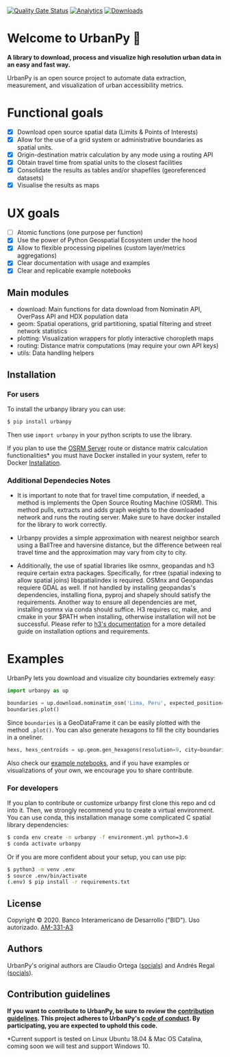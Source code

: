 [![Quality Gate Status](https://sonarcloud.io/api/project_badges/measure?project=EL-BID_urbanpy&metric=alert_status)](https://sonarcloud.io/dashboard?id=EL-BID_urbanpy)
[![Analytics](https://gabeacon.irvinlim.com/UA-4677001-16/urbanpy/readme?useReferer)](https://github.com/EL-BID/urbanpy)
[![Downloads](https://pepy.tech/badge/urbanpy)](https://pepy.tech/project/urbanpy)
# Welcome to UrbanPy :city_sunrise:

**A library to download, process and visualize high resolution urban data in an easy and fast way.**

UrbanPy is an open source project to automate data extraction, measurement, and visualization of urban accessibility metrics.

# Functional goals

- [x] Download open source spatial data (Limits & Points of Interests)
- [x] Allow for the use of a grid system or administrative boundaries as spatial units.
- [x] Origin-destination matrix calculation by any mode using a routing API
- [x] Obtain travel time from spatial units to the closest facilities
- [x] Consolidate the results as tables and/or shapefiles (georeferenced datasets)
- [x] Visualise the results as maps

# UX goals

- [ ] Atomic functions (one purpose per function)
- [x] Use the power of Python Geospatial Ecosystem under the hood
- [x] Allow to flexible processing pipelines (custom layer/metrics aggregations)
- [x] Clear documentation with usage and examples
- [x] Clear and replicable example notebooks

## Main modules

- download: Main functions for data download from Nominatin API, OverPass API and HDX population data
- geom: Spatial operations, grid partitioning, spatial filtering and street network statistics
- plotting: Visualization wrappers for plotly interactive choropleth maps
- routing: Distance matrix computations (may require your own API keys)
- utils: Data handling helpers

## Installation

### For users

To install the urbanpy library you can use:

```sh
$ pip install urbanpy
```

Then use `import urbanpy` in your python scripts to use the library.

If you plan to use the [OSRM Server](http://project-osrm.org/) route or distance matrix calculation functionalities* you must have Docker installed in your system, refer to Docker [Installation](https://www.docker.com/products/docker-desktop).


### Additional Dependecies Notes

- It is important to note that for travel time computation, if needed, a method is implements the Open Source Routing Machine (OSRM). This method pulls, extracts and adds graph weights to the downloaded network and runs the routing server. Make sure to have docker installed for the library to work correctly.

- Urbanpy provides a simple approximation with nearest neighbor search using a BallTree and haversine distance, but the difference between real travel time and the approximation may vary from city to city.  

- Additionally, the use of spatial libraries like osmnx, geopandas and h3 require certain extra packages. Specifically, for rtree (spatial indexing to allow spatial joins) libspatialindex is required. OSMnx and Geopandas requiere GDAL as well. If not handled by installing geopandas's dependencies, installing fiona, pyproj and shapely should satisfy the requirements. Another way to ensure all dependencies are met, installing osmnx via conda should suffice. H3 requires cc, make, and cmake in your $PATH when installing, otherwise installation will not be successful. Please refer to [h3's documentation](https://github.com/uber/h3) for a more
detailed guide on installation options and requirements.

# Examples

UrbanPy lets you download and visualize city boundaries extremely easy:
```python
import urbanpy as up

boundaries = up.download.nominatim_osm('Lima, Peru', expected_position=2)
boundaries.plot()
```

Since `boundaries` is a GeoDataFrame it can be easily plotted with the method `.plot()`. You can also generate hexagons to fill the city boundaries in a oneliner.

```python
hexs, hexs_centroids = up.geom.gen_hexagons(resolution=9, city=boundaries)
```

Also check our [example notebooks](/notebooks), and if you have examples or visualizations of your own, we encourage you to share contribute.

### For developers

If you plan to contribute or customize urbanpy first clone this repo and cd into it. Then, we strongly recommend you to create a virtual environment. You can use conda, this installation manage some complicated C spatial library dependencies:

```sh
$ conda env create -n urbanpy -f environment.yml python=3.6
$ conda activate urbanpy
```

Or if you are more confident about your setup, you can use pip:

```sh
$ python3 -m venv .env
$ source .env/bin/activate
(.env) $ pip install -r requirements.txt
```

## License

Copyright © 2020. Banco Interamericano de Desarrollo ("BID"). Uso autorizado. [AM-331-A3](/LICENSE.md)

## Authors

UrbanPy's original authors are Claudio Ortega ([socials](https://www.linkedin.com/in/claudioortega27/)) and Andrés Regal ([socials](https://www.linkedin.com/in/andrés-regal/)).

## Contribution guidelines

**If you want to contribute to UrbanPy, be sure to review the
[contribution guidelines](CONTRIBUTING.md). This project adheres to UrbanPy's
[code of conduct](CODE_OF_CONDUCT.md). By participating, you are expected to
uphold this code.**

*Current support is tested on Linux Ubuntu 18.04 & Mac OS Catalina, coming soon we will test and support Windows 10.
